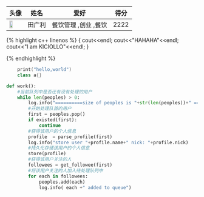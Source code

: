 |头像|姓名|爱好|得分|
|---|----|---|---|
|<span><img  src="http://pic1.zhimg.com/52b74efc0_l.jpg" width="50%" height="50%" style="margin:0px align=center "></span>|田广利|餐饮管理 ,创业 ,餐饮|2222|

{% highlight c++ linenos %}
{
    cout<<endl;
    cout<<"HAHAHA"<<endl;
    cout<<"I am KICIOLLO"<<endl;
}


{% endhighlight %}


``` c++
    print("hello,world")
    class a{}
```

``` python
def work():
    #当前队列中是否还有没有处理的用户
    while len(peoples) > 0:
        log.info("==========size of peoples is "+str(len(peoples))+" ===============")
        #开始处理队首的用户
        first = peoples.pop()
        if existed(first):
            continue
        #获得该用户的个人信息
        profile  = parse_profile(first)
        log.info("store user "+profile.name+" nick: "+profile.nick)
        #持久化存储该用户的个人信息
        store(profile)
        #获得该用户关注的人
        followees = get_followee(first)
        #将该用户关注的人加入待处理队列中
        for each in followees:
            peoples.add(each)
            log.info( each +" added to queue")
```
